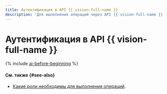 ```yaml
---
title: Аутентификация в API {{ vision-full-name }}
description: 'Для выполнения операций через API {{ vision-full-name }} необходимо получить IAM-токен для своего аккаунта. Полученный IAM-токен указывайте при обращении к ресурсам {{ yandex-cloud }} через API в формате — Authorization: Bearer <IAM-токен>'
---
```


# Аутентификация в API {{ vision-full-name }}

{% include [ai-before-beginning](../../_includes/vision/ai-before-beginning.md) %}

#### См. также {#see-also}

* [Какие роли необходимы для выполнения операций](../security/index.md).